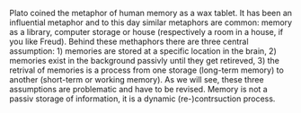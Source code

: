 Plato coined the metaphor of human memory as a wax tablet. It has been an influential metaphor and to this day similar metaphors are common: memory as a library, computer storage or house (respectively a room in a house, if you like Freud). Behind these methaphors there are three central assumption: 1) memories are stored at a specific location in the brain, 2) memories exist in the background passivly until they get retireved, 3) the retrival of memories is a process from one storage (long-term memory) to another (short-term or working memory). As we will see, these three assumptions are problematic and have to be revised. Memory is not a passiv storage of information, it is a dynamic (re-)contrsuction process.

